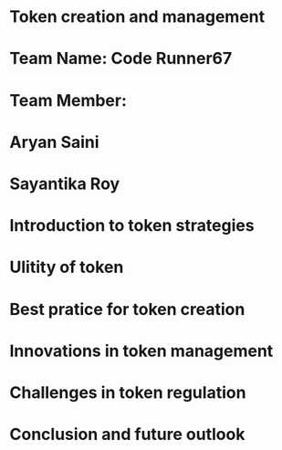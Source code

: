 # Token creation and management
# Team Name: Code Runner67
# Team Member: 
# Aryan Saini
# Sayantika Roy
# Introduction to token strategies
# Ulitity of token
# Best pratice for token creation
# Innovations in token management
# Challenges in token regulation
# Conclusion and future outlook
